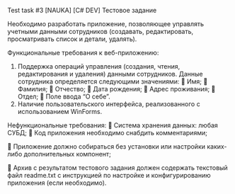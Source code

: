 Test task #3
[NAUKA] [C# DEV] Тестовое задание

Необходимо разработать приложение, позволяющее управлять учетными
данными сотрудников (создавать, редактировать, просматривать список и
детали, удалять).

Функциональные требования к веб-приложению:
1. Поддержка операций управления (создания, чтения, редактирования и
удаления) данными сотрудников.
Данные сотрудника определяется следующими значениями:
 Имя;
 Фамилия;
 Отчество;
 Дата рождения;
 Адрес проживания;
 Отдел;
 Поле ввода “О себе”.
2. Наличие пользовательского интерфейса, реализованного c
использованием WinForms.

Нефункциональные требования:
 Система хранения данных: любая СУБД;
 Код приложения необходимо снабдить комментариями;

 Приложение должно собираться без установки или настройки каких-
либо дополнительных компонент;

 Архив с результатом тестового задания должен содержать текстовый
файл readme.txt с инструкцией по настройке и конфигурированию
приложения (если необходимо).
